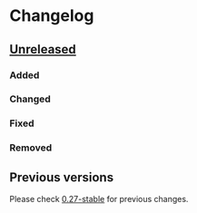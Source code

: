 # Changelog

## [Unreleased](https://github.com/decidim/decidim/tree/HEAD)

### Added

### Changed

### Fixed

### Removed

## Previous versions

Please check [0.27-stable](https://github.com/decidim/decidim/blob/release/0.27-stable/CHANGELOG.md) for previous changes.
